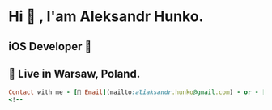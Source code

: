# Hi 👋 , I'am Aleksandr Hunko.

## iOS Developer 

## 📍 Live in Warsaw, Poland.

```ruby
Contact with me - [📧 Email](mailto:aliaksandr.hunko@gmail.com) - or - [LinkedIn](https://www.linkedin.com/in/aleksandr-hunko-8b8115250/) - 
<!--
```
